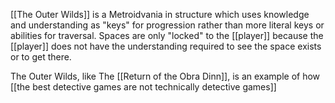 [[The Outer Wilds]] is a Metroidvania in structure which uses knowledge and understanding as "keys" for progression rather than more literal keys or abilities for traversal. Spaces are only "locked" to the [[player]] because the [[player]] does not have the understanding required to see the space exists or to get there.

The Outer Wilds, like The [[Return of the Obra Dinn]], is an example of how [[the best detective games are not technically detective games]]